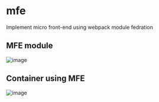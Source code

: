 # mfe
Implement micro front-end using webpack module fedration

## MFE module

![image](https://user-images.githubusercontent.com/14543001/235430996-1083b61a-9b57-4b32-bf27-2d2a3757341b.png)

## Container using MFE

![image](https://user-images.githubusercontent.com/14543001/235431096-ed18a7ef-f30a-4c45-a4e3-2fa1a918caf4.png)

